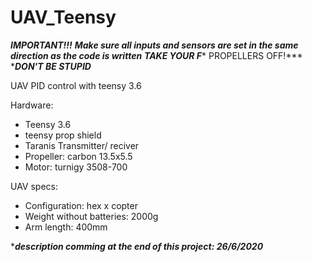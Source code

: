 # UAV_Teensy
***IMPORTANT!!!***
****Make sure all inputs and sensors are set in the same direction as the code is written***
****TAKE YOUR F****** PROPELLERS OFF!***
****DON'T BE STUPID***

UAV PID control with teensy 3.6

Hardware:
- Teensy 3.6
- teensy prop shield
- Taranis Transmitter/ reciver
- Propeller: carbon 13.5x5.5
- Motor: turnigy 3508-700

UAV specs:

- Configuration: hex x copter
- Weight without batteries: 2000g
- Arm length: 400mm

****description comming at the end of this project: 26/6/2020***
